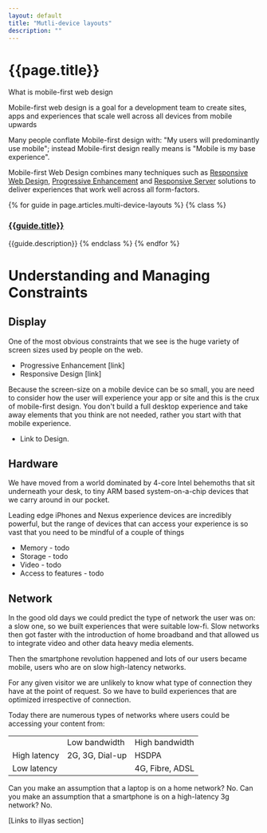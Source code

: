```yaml
---
layout: default
title: "Mutli-device layouts"
description: ""
---
```

# {{page.title}}

 What is mobile-first web design

Mobile-first web design is a goal for a development team to create sites, apps
and experiences that scale well across all devices from mobile upwards

Many people conflate Mobile-first design with: "My users will predominantly use
mobile"; instead Mobile-first design really means is "Mobile is my base
experience".

Mobile-first Web Design combines many techniques such as [Responsive Web
Design](link), [Progressive Enhancement](link) and [Responsive Server](link)
solutions to deliver experiences that work well across all form-factors.

{% for guide in page.articles.multi-device-layouts %}
{% class %}
### [{{guide.title}}]({{guide.url}})
{{guide.description}}
{% endclass %}
{% endfor %}


# Understanding and Managing Constraints
## Display

One of the most obvious constraints that we see is the huge variety of screen
sizes used by people on the web.

* Progressive Enhancement [link]
* Responsive Design [link]

Because the screen-size on a mobile device can be so small, you are need to
consider how the user will experience your app or site and this is the crux of
mobile-first design.  You don't build a full desktop experience and take away
elements that you think are not needed, rather you start with that mobile
experience.

* Link to Design.

## Hardware

We have moved from a world dominated by 4-core Intel behemoths that sit
underneath your desk, to tiny ARM based system-on-a-chip devices that we carry
around in our pocket.

Leading edge iPhones and Nexus experience devices are incredibly powerful, but
the range of devices that can access your experience is so vast that you need to
be mindful of a couple of things


* Memory - todo
* Storage - todo
* Video - todo
* Access to features - todo

## Network

In the good old days we could predict the type of network the user was on: a
slow one, so we built experiences that were suitable low-fi.  Slow networks then
got faster with the introduction of home broadband and that allowed us to
integrate video and other data heavy media elements.

Then the smartphone revolution happened and lots of our users became mobile,
users who are on slow high-latency networks.

For any given visitor we are unlikely to know what type of connection they have
at the point of request.  So we have to build experiences that are optimized
irrespective of connection.

Today there are numerous types of networks where users could be accessing your
content from:

<!-- TODO: Fix formatting of cells -->
<table>
<tr>
<td></td>
<td>Low bandwidth</td>
<td>High bandwidth</td>
</tr>
<tr>
<td>High latency</td>
<td>2G, 3G, Dial-up</td>
<td>HSDPA</td>
</tr>
<tr>
<td>Low latency</td>
<td></td>
<td>4G, Fibre, ADSL</td>
</tr>
</table>

Can you make an assumption that a laptop is on a home network?  No.
Can you make an assumption that a smartphone is on a high-latency 3g network?
No.

[Links to illyas section]
